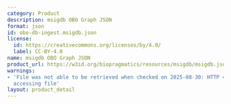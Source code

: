 ```yaml
---
category: Product
description: msigdb OBO Graph JSON
format: json
id: obo-db-ingest.msigdb.json
license:
  id: https://creativecommons.org/licenses/by/4.0/
  label: CC-BY-4.0
name: msigdb OBO Graph JSON
product_url: https://w3id.org/biopragmatics/resources/msigdb/msigdb.json
warnings:
- 'File was not able to be retrieved when checked on 2025-08-30: HTTP 404 error when
  accessing file'
layout: product_detail
---
```

